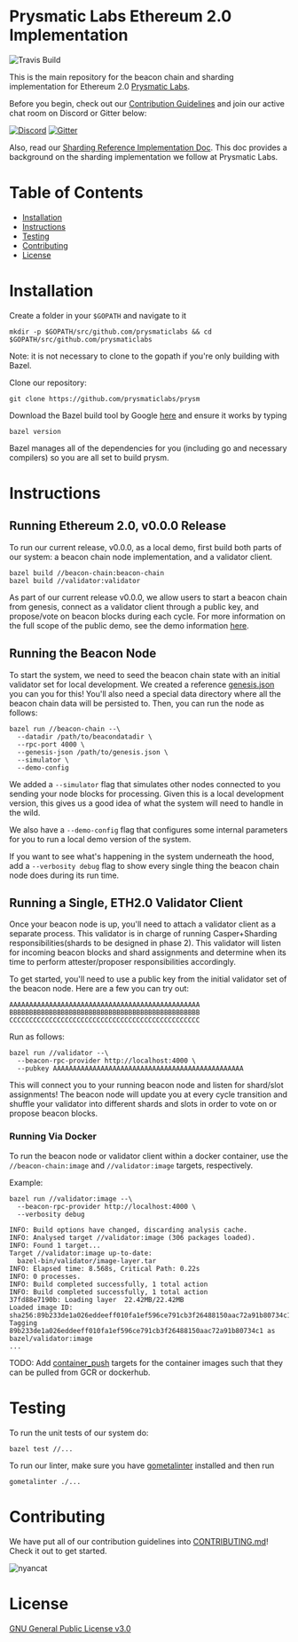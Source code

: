 # Prysmatic Labs Ethereum 2.0 Implementation

![Travis Build](https://travis-ci.org/prysmaticlabs/prysm.svg?branch=master)

This is the main repository for the beacon chain and sharding implementation for Ethereum 2.0 [Prysmatic Labs](https://prysmaticlabs.com).

Before you begin, check out our [Contribution Guidelines](#contributing) and join our active chat room on Discord or Gitter below:

[![Discord](https://user-images.githubusercontent.com/7288322/34471967-1df7808a-efbb-11e7-9088-ed0b04151291.png)](https://discord.gg/KSA7rPr)
[![Gitter](https://badges.gitter.im/Join%20Chat.svg)](https://gitter.im/prysmaticlabs/geth-sharding?utm_source=badge&utm_medium=badge&utm_campaign=pr-badge)

Also, read our [Sharding Reference Implementation Doc](https://github.com/prysmaticlabs/prysm/blob/master/docs/SHARDING.md). This doc provides a background on the sharding implementation we follow at Prysmatic Labs.


# Table of Contents

-   [Installation](#installation)
-   [Instructions](#instructions)
-   [Testing](#testing)
-   [Contributing](#contributing)
-   [License](#license)

# Installation

Create a folder in your `$GOPATH` and navigate to it

```
mkdir -p $GOPATH/src/github.com/prysmaticlabs && cd $GOPATH/src/github.com/prysmaticlabs
```

Note: it is not necessary to clone to the gopath if you're only building with Bazel.

Clone our repository:

```
git clone https://github.com/prysmaticlabs/prysm
```

Download the Bazel build tool by Google [here](https://docs.bazel.build/versions/master/install.html) and ensure it works by typing

```
bazel version
```

Bazel manages all of the dependencies for you (including go and necessary compilers) so you are all set to build prysm.

# Instructions

## Running Ethereum 2.0, v0.0.0 Release

To run our current release, v0.0.0, as a local demo, first build both parts of our system: a beacon chain node implementation, and a validator client.

```
bazel build //beacon-chain:beacon-chain
bazel build //validator:validator
```

As part of our current release v0.0.0, we allow users to start a beacon chain from genesis, connect as a validator client through a public key, and propose/vote on beacon blocks during each cycle. For more information on the full scope of the public demo, see the demo information [here](https://github.com/prysmaticlabs/prysm/blob/master/docs/DEMO_INFORMATION.md).

## Running the Beacon Node

To start the system, we need to seed the beacon chain state with an initial validator set for local development. We created a reference [genesis.json](https://github.com/prysmaticlabs/prysm/blob/master/genesis.json) you can you for this! You'll also need a special data directory where all the beacon chain data will be persisted to. Then, you can run the node as follows:

```
bazel run //beacon-chain --\
  --datadir /path/to/beacondatadir \
  --rpc-port 4000 \
  --genesis-json /path/to/genesis.json \
  --simulator \
  --demo-config

```

We added a `--simulator` flag that simulates other nodes connected to you sending your node blocks for processing. Given this is a local development version, this gives us a good idea of what the system will need to handle in the wild.

We also have a `--demo-config` flag that configures some internal parameters for you to run a local demo version of the system.

If you want to see what's happening in the system underneath the hood, add a `--verbosity debug` flag to show every single thing the beacon chain node does during its run time.

## Running a Single, ETH2.0 Validator Client

Once your beacon node is up, you'll need to attach a validator client as a separate process. This validator is in charge of running Casper+Sharding responsibilities(shards to be designed in phase 2). This validator will listen for incoming beacon blocks and shard assignments and determine when its time to perform attester/proposer responsibilities accordingly.

To get started, you'll need to use a public key from the initial validator set of the beacon node. Here are a few you can try out:

```
AAAAAAAAAAAAAAAAAAAAAAAAAAAAAAAAAAAAAAAAAAAAAAAA
BBBBBBBBBBBBBBBBBBBBBBBBBBBBBBBBBBBBBBBBBBBBBBBB
CCCCCCCCCCCCCCCCCCCCCCCCCCCCCCCCCCCCCCCCCCCCCCCC
```

Run as follows:

```
bazel run //validator --\
  --beacon-rpc-provider http://localhost:4000 \
  --pubkey AAAAAAAAAAAAAAAAAAAAAAAAAAAAAAAAAAAAAAAAAAAAAAAA
```

This will connect you to your running beacon node and listen for shard/slot assignments! The beacon node will update you at every cycle transition and shuffle your validator into different shards and slots in order to vote on or propose beacon blocks.

### Running Via Docker

To run the beacon node or validator client within a docker container, use the `//beacon-chain:image` and  `//validator:image` targets, respectively.

Example:

```text
bazel run //validator:image --\
  --beacon-rpc-provider http://localhost:4000 \
  --verbosity debug

INFO: Build options have changed, discarding analysis cache.
INFO: Analysed target //validator:image (306 packages loaded).
INFO: Found 1 target...
Target //validator:image up-to-date:
  bazel-bin/validator/image-layer.tar
INFO: Elapsed time: 8.568s, Critical Path: 0.22s
INFO: 0 processes.
INFO: Build completed successfully, 1 total action
INFO: Build completed successfully, 1 total action
37fd88e7190b: Loading layer  22.42MB/22.42MB
Loaded image ID: sha256:89b233de1a026eddeeff010fa1ef596ce791cb3f26488150aac72a91b80734c1
Tagging 89b233de1a026eddeeff010fa1ef596ce791cb3f26488150aac72a91b80734c1 as bazel/validator:image
...
```

TODO: Add [container_push](https://github.com/bazelbuild/rules_docker/#container_push-1) 
targets for the container images such that they can be pulled from GCR or 
dockerhub. 


# Testing

To run the unit tests of our system do:

```
bazel test //...
```

To run our linter, make sure you have [gometalinter](https://github.com/alecthomas/gometalinter) installed and then run

```
gometalinter ./...
```

# Contributing

We have put all of our contribution guidelines into [CONTRIBUTING.md](https://github.com/prysmaticlabs/prysm/blob/master/CONTRIBUTING.md)! Check it out to get started.

![nyancat](https://encrypted-tbn0.gstatic.com/images?q=tbn:ANd9GcRBSus2ozk_HuGdHMHKWjb1W5CmwwoxmYIjIBmERE1u-WeONpJJXg)

# License

[GNU General Public License v3.0](https://www.gnu.org/licenses/gpl-3.0.en.html)

